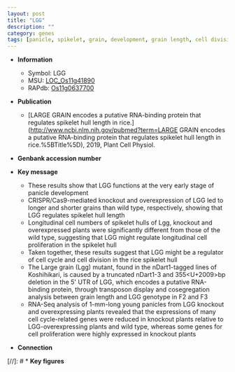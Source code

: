 ```yaml
---
layout: post
title: "LGG"
description: ""
category: genes
tags: [panicle, spikelet, grain, development, grain length, cell division, cell cycle, cell proliferation]
---
```


* **Information**  
    + Symbol: LGG  
    + MSU: [LOC_Os11g41890](http://rice.plantbiology.msu.edu/cgi-bin/ORF_infopage.cgi?orf=LOC_Os11g41890)  
    + RAPdb: [Os11g0637700](http://rapdb.dna.affrc.go.jp/viewer/gbrowse_details/irgsp1?name=Os11g0637700)  

* **Publication**  
    + [LARGE GRAIN encodes a putative RNA-binding protein that regulates spikelet hull length in rice.](http://www.ncbi.nlm.nih.gov/pubmed?term=LARGE GRAIN encodes a putative RNA-binding protein that regulates spikelet hull length in rice.%5BTitle%5D), 2019, Plant Cell Physiol.

* **Genbank accession number**  

* **Key message**  
    + These results show that LGG functions at the very early stage of panicle development
    + CRISPR/Cas9-mediated knockout and overexpression of LGG led to longer and shorter grains than wild type, respectively, showing that LGG regulates spikelet hull length
    + Longitudinal cell numbers of spikelet hulls of Lgg, knockout and overexpressed plants were significantly different from those of the wild type, suggesting that LGG might regulate longitudinal cell proliferation in the spikelet hull
    + Taken together, these results suggest that LGG might be a regulator of cell cycle and cell division in the rice spikelet hull
    + The Large grain (Lgg) mutant, found in the nDart1-tagged lines of Koshihikari, is caused by a truncated nDart1-3 and 355<U+2009>bp deletion in the 5' UTR of LGG, which encodes a putative RNA-binding protein, through transposon display and cosegregation analysis between grain length and LGG genotype in F2 and F3
    + RNA-Seq analysis of 1-mm-long young panicles from LGG knockout and overexpressing plants revealed that the expressions of many cell cycle-related genes were reduced in knockout plants relative to LGG-overexpressing plants and wild type, whereas some genes for cell proliferation were highly expressed in knockout plants

* **Connection**  

[//]: # * **Key figures**  


